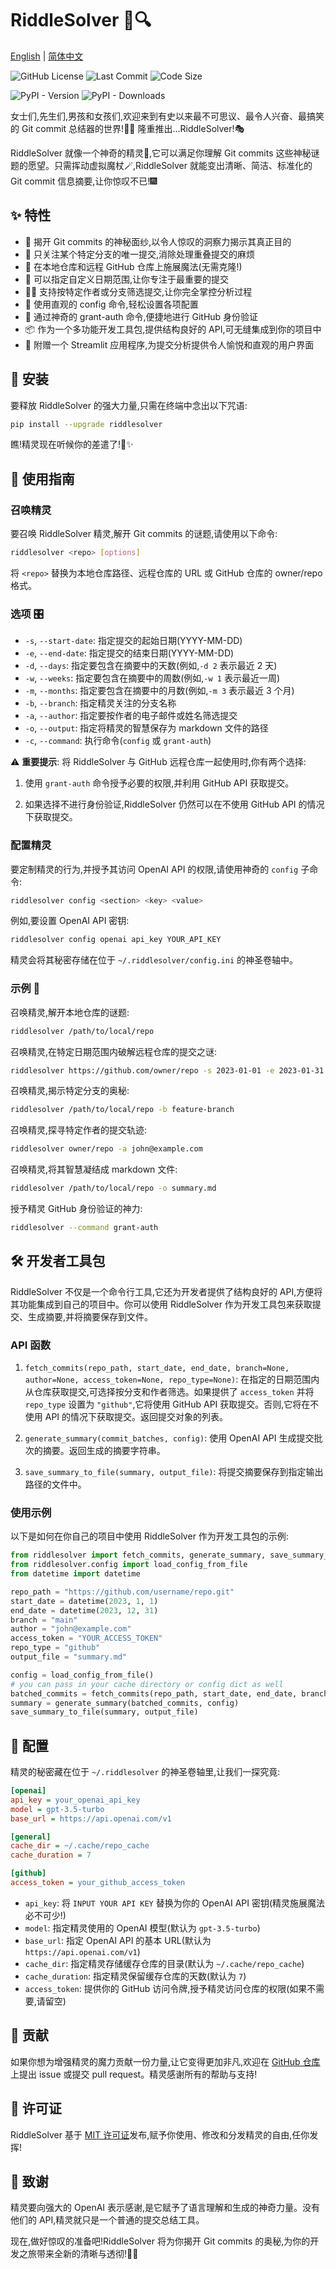 # RiddleSolver 🎩🔍

[English](README.md) | [简体中文](README.zh-CN.md)

![GitHub License](https://img.shields.io/github/license/anomalybound/riddlesolver)
![Last Commit](https://img.shields.io/github/last-commit/AnomalyBound/riddlesolver)
![Code Size](https://img.shields.io/github/languages/code-size/AnomalyBound/riddlesolver)

![PyPI - Version](https://img.shields.io/pypi/v/riddlesolver)
![PyPI - Downloads](https://img.shields.io/pypi/dm/riddlesolver)

女士们,先生们,男孩和女孩们,欢迎来到有史以来最不可思议、最令人兴奋、最搞笑的 Git commit 总结器的世界!🤯🎪 隆重推出...RiddleSolver!🎭

RiddleSolver 就像一个神奇的精灵🧞‍,它可以满足你理解 Git commits 这些神秘谜题的愿望。只需挥动虚拟魔杖🪄,RiddleSolver 就能变出清晰、简洁、标准化的 Git commit 信息摘要,让你惊叹不已!🎆

## ✨ 特性

- 🔮 揭开 Git commits 的神秘面纱,以令人惊叹的洞察力揭示其真正目的
- 🎯 只关注某个特定分支的唯一提交,消除处理重叠提交的麻烦
- 🌿 在本地仓库和远程 GitHub 仓库上施展魔法(无需克隆!)
- 📅 可以指定自定义日期范围,让你专注于最重要的提交
- 🧙‍♂️ 支持按特定作者或分支筛选提交,让你完全掌控分析过程
- 🔧 使用直观的 config 命令,轻松设置各项配置
- 🔑 通过神奇的 grant-auth 命令,便捷地进行 GitHub 身份验证
- 📦 作为一个多功能开发工具包,提供结构良好的 API,可无缝集成到你的项目中
- 🎨 附赠一个 Streamlit 应用程序,为提交分析提供令人愉悦和直观的用户界面

## 🧪 安装

要释放 RiddleSolver 的强大力量,只需在终端中念出以下咒语:

```bash
pip install --upgrade riddlesolver
```

瞧!精灵现在听候你的差遣了!🧞️✨

## 📖 使用指南

### 召唤精灵

要召唤 RiddleSolver 精灵,解开 Git commits 的谜题,请使用以下命令:

```bash
riddlesolver <repo> [options]
```

将 `<repo>` 替换为本地仓库路径、远程仓库的 URL 或 GitHub 仓库的 owner/repo 格式。

### 选项 🎛️

- `-s`, `--start-date`: 指定提交的起始日期(YYYY-MM-DD)
- `-e`, `--end-date`: 指定提交的结束日期(YYYY-MM-DD) 
- `-d`, `--days`: 指定要包含在摘要中的天数(例如,`-d 2` 表示最近 2 天)
- `-w`, `--weeks`: 指定要包含在摘要中的周数(例如,`-w 1` 表示最近一周)
- `-m`, `--months`: 指定要包含在摘要中的月数(例如,`-m 3` 表示最近 3 个月)
- `-b`, `--branch`: 指定精灵关注的分支名称
- `-a`, `--author`: 指定要按作者的电子邮件或姓名筛选提交
- `-o`, `--output`: 指定将精灵的智慧保存为 markdown 文件的路径
- `-c`, `--command`: 执行命令(`config` 或 `grant-auth`)

⚠️ **重要提示**: 将 RiddleSolver 与 GitHub 远程仓库一起使用时,你有两个选择:

1. 使用 `grant-auth` 命令授予必要的权限,并利用 GitHub API 获取提交。

2. 如果选择不进行身份验证,RiddleSolver 仍然可以在不使用 GitHub API 的情况下获取提交。

### 配置精灵

要定制精灵的行为,并授予其访问 OpenAI API 的权限,请使用神奇的 `config` 子命令:

```bash
riddlesolver config <section> <key> <value>
```

例如,要设置 OpenAI API 密钥:

```bash
riddlesolver config openai api_key YOUR_API_KEY
```

精灵会将其秘密存储在位于 `~/.riddlesolver/config.ini` 的神圣卷轴中。

### 示例 🌟

召唤精灵,解开本地仓库的谜题:

```bash
riddlesolver /path/to/local/repo
```

召唤精灵,在特定日期范围内破解远程仓库的提交之谜:

```bash
riddlesolver https://github.com/owner/repo -s 2023-01-01 -e 2023-01-31
```

召唤精灵,揭示特定分支的奥秘:

```bash
riddlesolver /path/to/local/repo -b feature-branch
```

召唤精灵,探寻特定作者的提交轨迹:

```bash
riddlesolver owner/repo -a john@example.com
```  

召唤精灵,将其智慧凝结成 markdown 文件:

```bash
riddlesolver /path/to/local/repo -o summary.md
```

授予精灵 GitHub 身份验证的神力:

```bash
riddlesolver --command grant-auth 
```

**🛠️ 开发者工具包**
---------------------------

RiddleSolver 不仅是一个命令行工具,它还为开发者提供了结构良好的 API,方便将其功能集成到自己的项目中。你可以使用 RiddleSolver 作为开发工具包来获取提交、生成摘要,并将摘要保存到文件。

### **API 函数**

1.  `fetch_commits(repo_path, start_date, end_date, branch=None, author=None, access_token=None, repo_type=None)`: 在指定的日期范围内从仓库获取提交,可选择按分支和作者筛选。如果提供了 `access_token` 并将 `repo_type` 设置为 `"github"`,它将使用 GitHub API 获取提交。否则,它将在不使用 API 的情况下获取提交。返回提交对象的列表。
    
2.  `generate_summary(commit_batches, config)`: 使用 OpenAI API 生成提交批次的摘要。返回生成的摘要字符串。
    
3.  `save_summary_to_file(summary, output_file)`: 将提交摘要保存到指定输出路径的文件中。
    
### **使用示例**

以下是如何在你自己的项目中使用 RiddleSolver 作为开发工具包的示例:

```python
from riddlesolver import fetch_commits, generate_summary, save_summary_to_file
from riddlesolver.config import load_config_from_file  
from datetime import datetime

repo_path = "https://github.com/username/repo.git"
start_date = datetime(2023, 1, 1)
end_date = datetime(2023, 12, 31)
branch = "main"
author = "john@example.com"
access_token = "YOUR_ACCESS_TOKEN"
repo_type = "github"
output_file = "summary.md"

config = load_config_from_file()
# you can pass in your cache directory or config dict as well
batched_commits = fetch_commits(repo_path, start_date, end_date, branch, author, access_token, repo_type)
summary = generate_summary(batched_commits, config)
save_summary_to_file(summary, output_file)
```

## 🔧 配置

精灵的秘密藏在位于 `~/.riddlesolver` 的神圣卷轴里,让我们一探究竟:

```ini
[openai]
api_key = your_openai_api_key
model = gpt-3.5-turbo 
base_url = https://api.openai.com/v1

[general]
cache_dir = ~/.cache/repo_cache
cache_duration = 7

[github]
access_token = your_github_access_token
```

- `api_key`: 将 `INPUT YOUR API KEY` 替换为你的 OpenAI API 密钥(精灵施展魔法必不可少!)
- `model`: 指定精灵使用的 OpenAI 模型(默认为 `gpt-3.5-turbo`)  
- `base_url`: 指定 OpenAI API 的基本 URL(默认为 `https://api.openai.com/v1`)
- `cache_dir`: 指定精灵存储缓存仓库的目录(默认为 `~/.cache/repo_cache`) 
- `cache_duration`: 指定精灵保留缓存仓库的天数(默认为 `7`)
- `access_token`: 提供你的 GitHub 访问令牌,授予精灵访问仓库的权限(如果不需要,请留空)

## 🤝 贡献 

如果你想为增强精灵的魔力贡献一份力量,让它变得更加非凡,欢迎在 [GitHub 仓库](https://github.com/AnomalyBound/riddlesolver)上提出 issue 或提交 pull request。精灵感谢所有的帮助与支持!

## 📜 许可证

RiddleSolver 基于 [MIT 许可证](https://opensource.org/licenses/MIT)发布,赋予你使用、修改和分发精灵的自由,任你发挥!

## 🙏 致谢

精灵要向强大的 OpenAI 表示感谢,是它赋予了语言理解和生成的神奇力量。没有他们的 API,精灵就只是一个普通的提交总结工具。

现在,做好惊叹的准备吧!RiddleSolver 将为你揭开 Git commits 的奥秘,为你的开发之旅带来全新的清晰与透彻!🎉✨
